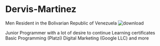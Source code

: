 # Dervis-Martinez

Men 
Resident in the Bolivarian Republic of Venezuela 
![download](https://user-images.githubusercontent.com/92455106/172199239-f8e95298-ff49-4f8b-ab5e-dcea77d90ed2.png)



Junior Programmer with a lot of desire to continue Learning
certificates
Basic Programming (Platzi)
 Digital Marketing (Google LLC)
and more
